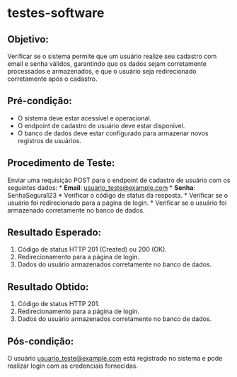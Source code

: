 # testes-software

## Objetivo:
Verificar se o sistema permite que um usuário realize seu cadastro com email e senha válidos, garantindo que os dados sejam corretamente processados e armazenados, e que o usuário seja redirecionado corretamente após o cadastro.

## Pré-condição:
* O sistema deve estar acessível e operacional.
* O endpoint de cadastro de usuário deve estar disponível.
* O banco de dados deve estar configurado para armazenar novos registros de usuários.

## Procedimento de Teste:
Enviar uma requisição POST para o endpoint de cadastro de usuário com os seguintes dados:
    * **Email**: usuario_teste@example.com
    * **Senha**: SenhaSegura123
    * Verificar o código de status da resposta.
    * Verificar se o usuário foi redirecionado para a página de login.
    * Verificar se o usuário foi armazenado corretamente no banco de dados.

## Resultado Esperado:
1. Código de status HTTP 201 (Created) ou 200 (OK).
2. Redirecionamento para a página de login.
3. Dados do usuário armazenados corretamente no banco de dados.

## Resultado Obtido:
1. Código de status HTTP 201.
2. Redirecionamento para a página de login.
3. Dados do usuário armazenados corretamente no banco de dados.

## Pós-condição:
O usuário usuario_teste@example.com está registrado no sistema e pode realizar login com as credenciais fornecidas.
